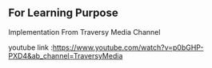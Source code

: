 For Learning Purpose
---------------------

Implementation From Traversy Media Channel

youtube link :https://www.youtube.com/watch?v=p0bGHP-PXD4&ab_channel=TraversyMedia